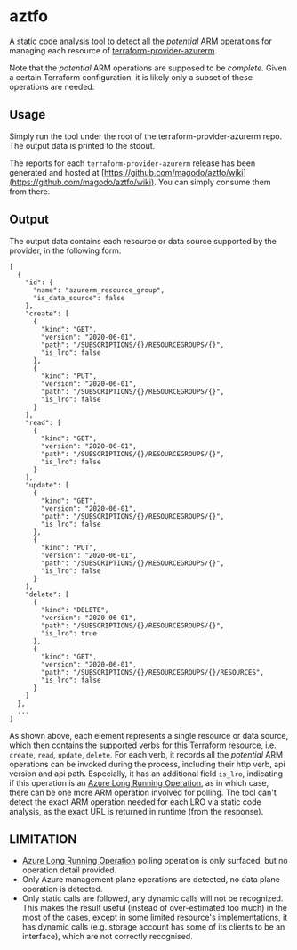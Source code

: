 # aztfo

A static code analysis tool to detect all the *potential* ARM operations for managing each resource of [terraform-provider-azurerm](https://github.com/hashicorp/terraform-provider-azurerm).

Note that the *potential* ARM operations are supposed to be *complete*. Given a certain Terraform configuration, it is likely only a subset of these operations are needed.

## Usage

Simply run the tool under the root of the terraform-provider-azurerm repo. The output data is printed to the stdout.

The reports for each `terraform-provider-azurerm` release has been generated and hosted at [https://github.com/magodo/aztfo/wiki](https://github.com/magodo/aztfo/wiki). You can simply consume them from there.

## Output

The output data contains each resource or data source supported by the provider, in the following form:

```
[
  {
    "id": {
      "name": "azurerm_resource_group",
      "is_data_source": false
    },
    "create": [
      {
        "kind": "GET",
        "version": "2020-06-01",
        "path": "/SUBSCRIPTIONS/{}/RESOURCEGROUPS/{}",
        "is_lro": false
      },
      {
        "kind": "PUT",
        "version": "2020-06-01",
        "path": "/SUBSCRIPTIONS/{}/RESOURCEGROUPS/{}",
        "is_lro": false
      }
    ],
    "read": [
      {
        "kind": "GET",
        "version": "2020-06-01",
        "path": "/SUBSCRIPTIONS/{}/RESOURCEGROUPS/{}",
        "is_lro": false
      }
    ],
    "update": [
      {
        "kind": "GET",
        "version": "2020-06-01",
        "path": "/SUBSCRIPTIONS/{}/RESOURCEGROUPS/{}",
        "is_lro": false
      },
      {
        "kind": "PUT",
        "version": "2020-06-01",
        "path": "/SUBSCRIPTIONS/{}/RESOURCEGROUPS/{}",
        "is_lro": false
      }
    ],
    "delete": [
      {
        "kind": "DELETE",
        "version": "2020-06-01",
        "path": "/SUBSCRIPTIONS/{}/RESOURCEGROUPS/{}",
        "is_lro": true
      },
      {
        "kind": "GET",
        "version": "2020-06-01",
        "path": "/SUBSCRIPTIONS/{}/RESOURCEGROUPS/{}/RESOURCES",
        "is_lro": false
      }
    ]
  },
  ...
]
```

As shown above, each element represents a single resource or data source, which then contains the supported verbs for this Terraform resource, i.e. `create`, `read`, `update`, `delete`. For each verb, it records all the *potential* ARM operations can be invoked during the process, including their http verb, api version and api path. Especially, it has an additional field `is_lro`, indicating if this operation is an [Azure Long Running Operation](https://github.com/Azure/azure-resource-manager-rpc/blob/master/v1.0/async-api-reference.md), as in which case, there can be one more ARM operation involved for polling. The tool can't detect the exact ARM operation needed for each LRO via static code analysis, as the exact URL is returned in runtime (from the response).

## LIMITATION

- [Azure Long Running Operation](https://github.com/Azure/azure-resource-manager-rpc/blob/master/v1.0/async-api-reference.md) polling operation is only surfaced, but no operation detail provided.
- Only Azure management plane operations are detected, no data plane operation is detected.
- Only static calls are followed, any dynamic calls will not be recognized. This makes the result useful (instead of over-estimated too much) in the most of the cases, except in some limited resource's implementations, it has dynamic calls (e.g. storage account has some of its clients to be an interface), which are not correctly recognised.
